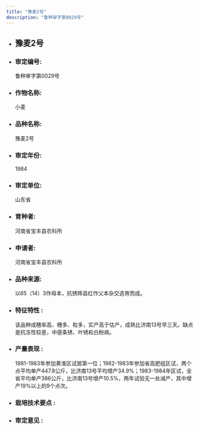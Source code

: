 ```yaml
---
title: "豫麦2号"
description: "鲁种审字第0029号"
---
```

* ## 豫麦2号
* ###  审定编号:  
   鲁种审字第0029号

*  ### 作物名称:  
   小麦

*   ###  品种名称: 
    豫麦2号

*   ### 审定年份: 
    1984

*   ### 审定单位:  
    山东省

*   ### 育种者:  
    河南省宝丰县农科所

*   ### 申请者:  
    河南省宝丰县农科所

*   ### 品种来源:  
    以65（14）3作母本，抗锈辉县红作父本杂交选育而成。

*   ### 特征特性 : 
    该品种成穗率高、穗多、粒多，实产高于估产，成熟比济南13号早三天。缺点是抗冻性较差，中感条锈、叶锈和白粉病。

*   ### 产量表现 : 
    1981-1983年参加黄淮区试居第一位；1982-1983年参加省高肥组区试，两个点平均单产447.8公斤，比济南13号平均增产34.9%；1983-1984年区试，全省平均单产386公斤，比济南13号增产10.5%，两年试验无一处减产，其中增产19%以上的9个点次。

*   ### 栽培技术要点 : 
    

*   ### 审定意见 : 
    
